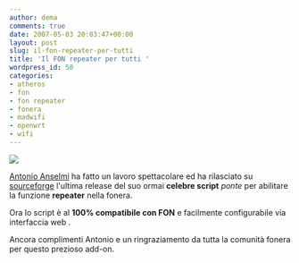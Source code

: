 ```yaml
---
author: dema
comments: true
date: 2007-05-03 20:03:47+00:00
layout: post
slug: il-fon-repeater-per-tutti
title: 'Il FON repeater per tutti '
wordpress_id: 50
categories:
- atheros
- fon
- fon repeater
- fonera
- madwifi
- openwrt
- wifi
---
```


![](http://dema.tv/wp-content/uploads/2007/05/logical2.jpg)

[Antonio Anselmi](http://www.blogin.it/fonera4.php) ha fatto un lavoro spettacolare ed ha rilasciato su [sourceforge](http://sourceforge.net/project/showfiles.php?group_id=193884) l'ultima release del suo ormai **celebre script** _ponte_ per abilitare la funzione **repeater** nella fonera.

Ora lo script è al **100% compatibile con FON** e facilmente configurabile via interfaccia web .

Ancora complimenti Antonio e un ringraziamento da tutta la comunità fonera per questo prezioso add-on.

